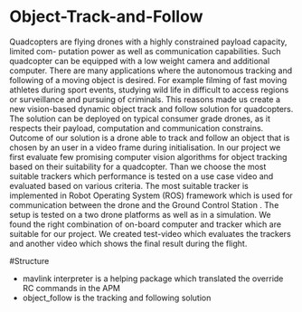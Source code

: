 # Object-Track-and-Follow

Quadcopters are flying drones with a highly constrained payload capacity, limited com-
putation power as well as communication capabilities. Such quadcopter can be equipped
with a low weight camera and additional computer. There are many applications where
the autonomous tracking and following of a moving object is desired. For example filming
of fast moving athletes during sport events, studying wild life in difficult to access regions
or surveillance and pursuing of criminals.
This reasons made us create a new vision-based dynamic object track and follow solution
for quadcopters. The solution can be deployed on typical consumer grade drones, as
it respects their payload, computation and communication constrains. Outcome of our
solution is a drone able to track and follow an object that is chosen by an user in a video
frame during initialisation.
In our project we first evaluate few promising computer vision algorithms for object
tracking based on their suitability for a quadcopter. Than we choose the most suitable
trackers which performance is tested on a use case video and evaluated based on various
criteria. The most suitable tracker is implemented in
Robot Operating System (ROS)
framework which is used for communication between the drone and the
Ground Control
Station
. The setup is tested on a two drone platforms as well as in a simulation.
We found the right combination of on-board computer and tracker which are suitable for
our project. We created test-video which evaluates the trackers and another video which
shows the final result during the flight.

#Structure
<ul>
<li>mavlink interpreter is a helping package which translated the override RC commands in the APM</li>
<li>object_follow is the tracking and following solution</li>
</ul>
